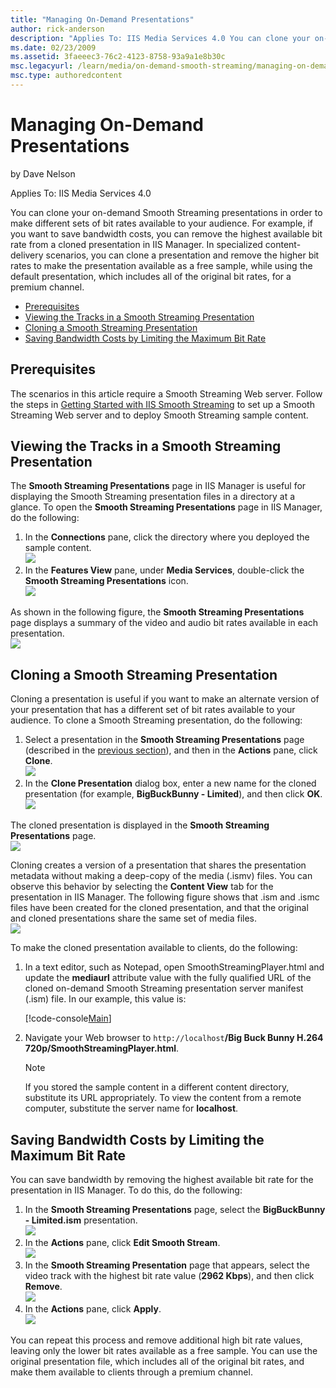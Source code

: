 ```yaml
---
title: "Managing On-Demand Presentations"
author: rick-anderson
description: "Applies To: IIS Media Services 4.0 You can clone your on-demand Smooth Streaming presentations in order to make different sets of bit rates available to your..."
ms.date: 02/23/2009
ms.assetid: 3faeeec3-76c2-4123-8758-93a9a1e8b30c
msc.legacyurl: /learn/media/on-demand-smooth-streaming/managing-on-demand-presentations
msc.type: authoredcontent
---
```

Managing On-Demand Presentations
====================
by Dave Nelson

Applies To: IIS Media Services 4.0

You can clone your on-demand Smooth Streaming presentations in order to make different sets of bit rates available to your audience. For example, if you want to save bandwidth costs, you can remove the highest available bit rate from a cloned presentation in IIS Manager. In specialized content-delivery scenarios, you can clone a presentation and remove the higher bit rates to make the presentation available as a free sample, while using the default presentation, which includes all of the original bit rates, for a premium channel.

- [Prerequisites](managing-on-demand-presentations.md#requirements)
- [Viewing the Tracks in a Smooth Streaming Presentation](managing-on-demand-presentations.md#tracks)
- [Cloning a Smooth Streaming Presentation](managing-on-demand-presentations.md#clone)
- [Saving Bandwidth Costs by Limiting the Maximum Bit Rate](managing-on-demand-presentations.md#bitrate)

<a id="requirements"></a>

## Prerequisites

The scenarios in this article require a Smooth Streaming Web server. Follow the steps in [Getting Started with IIS Smooth Streaming](getting-started-with-iis-smooth-streaming.md) to set up a Smooth Streaming Web server and to deploy Smooth Streaming sample content.

<a id="tracks"></a>

## Viewing the Tracks in a Smooth Streaming Presentation

The **Smooth Streaming Presentations** page in IIS Manager is useful for displaying the Smooth Streaming presentation files in a directory at a glance. To open the **Smooth Streaming Presentations** page in IIS Manager, do the following:

1. In the **Connections** pane, click the directory where you deployed the sample content.  
    ![](managing-on-demand-presentations/_static/image1.png)
2. In the **Features View** pane, under **Media Services**, double-click the **Smooth Streaming Presentations** icon.  
    ![](managing-on-demand-presentations/_static/image2.png)

As shown in the following figure, the **Smooth Streaming Presentations** page displays a summary of the video and audio bit rates available in each presentation.  
![](managing-on-demand-presentations/_static/image3.png)

<a id="clone"></a>

## Cloning a Smooth Streaming Presentation

Cloning a presentation is useful if you want to make an alternate version of your presentation that has a different set of bit rates available to your audience. To clone a Smooth Streaming presentation, do the following:

1. Select a presentation in the **Smooth Streaming Presentations** page (described in the [previous section](managing-on-demand-presentations.md#tracks)), and then in the **Actions** pane, click **Clone**.  
    ![](managing-on-demand-presentations/_static/image4.png)
2. In the **Clone Presentation** dialog box, enter a new name for the cloned presentation (for example, **BigBuckBunny - Limited**), and then click **OK**.  
    ![](managing-on-demand-presentations/_static/image5.png)

The cloned presentation is displayed in the **Smooth Streaming Presentations** page.  
![](managing-on-demand-presentations/_static/image6.png)

Cloning creates a version of a presentation that shares the presentation metadata without making a deep-copy of the media (.ismv) files. You can observe this behavior by selecting the **Content View** tab for the presentation in IIS Manager. The following figure shows that .ism and .ismc files have been created for the cloned presentation, and that the original and cloned presentations share the same set of media files.  
![](managing-on-demand-presentations/_static/image7.png)

To make the cloned presentation available to clients, do the following:

1. In a text editor, such as Notepad, open SmoothStreamingPlayer.html and update the **mediaurl** attribute value with the fully qualified URL of the cloned on-demand Smooth Streaming presentation server manifest (.ism) file. In our example, this value is:  

    [!code-console[Main](managing-on-demand-presentations/samples/sample1.cmd)]
2. Navigate your Web browser to `http://localhost`**/Big Buck Bunny H.264 720p/SmoothStreamingPlayer.html**.  

    > [!NOTE]
    > If you stored the sample content in a different content directory, substitute its URL appropriately. To view the content from a remote computer, substitute the server name for **localhost**.

<a id="bitrate"></a>

## Saving Bandwidth Costs by Limiting the Maximum Bit Rate

You can save bandwidth by removing the highest available bit rate for the presentation in IIS Manager. To do this, do the following:

1. In the **Smooth Streaming Presentations** page, select the **BigBuckBunny - Limited.ism** presentation.  
    ![](managing-on-demand-presentations/_static/image8.png)
2. In the **Actions** pane, click **Edit Smooth Stream**.  
    ![](managing-on-demand-presentations/_static/image9.png)
3. In the **Smooth Streaming Presentation** page that appears, select the video track with the highest bit rate value (**2962 Kbps**), and then click **Remove**.  
    ![](managing-on-demand-presentations/_static/image10.png)
4. In the **Actions** pane, click **Apply**.  
    ![](managing-on-demand-presentations/_static/image11.png)

You can repeat this process and remove additional high bit rate values, leaving only the lower bit rates available as a free sample. You can use the original presentation file, which includes all of the original bit rates, and make them available to clients through a premium channel.
